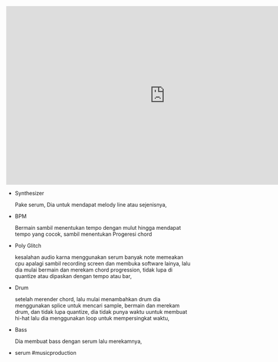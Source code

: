 <iframe width="854" height="480" src="https://www.youtube.com/watch?v=rqJ6Wx_MT7I" frameborder="0" allowfullscreen></iframe>

- Synthesizer
    
    Pake serum, Dia untuk mendapat melody line atau sejenisnya,
    
- BPM
    
    Bermain sambil menentukan tempo dengan mulut hingga mendapat tempo yang cocok, sambil menentukan Progeresi chord
    
- Poly Glitch
    
    kesalahan audio karna menggunakan serum banyak note memeakan cpu apalagi sambil recording screen dan membuka software lainya, lalu dia mulai bermain dan merekam chord progression, tidak lupa di quantize atau dipaskan dengan tempo atau bar,
    
- Drum
    
    setelah merender chord, lalu mulai menambahkan drum dia menggunakan splice untuk mencari sample, bermain dan merekam drum, dan tidak lupa quantize, dia tidak punya waktu uuntuk membuat hi-hat lalu dia menggunakan loop untuk mempersingkat waktu,
    
- Bass
    
    Dia membuat bass dengan serum lalu merekamnya,
    
- serum
#musicproduction